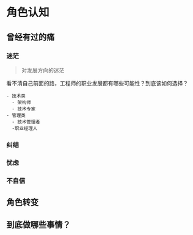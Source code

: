 # 角色认知

## 曾经有过的痛

### 迷茫

> 对发展方向的迷茫

  看不清自己前面的路，工程师的职业发展都有哪些可能性？到底该如何选择？
  
    - 技术类
      - 架构师
      - 技术专家
    - 管理类
      - 技术管理者
      -职业经理人

### 纠结

### 忧虑

### 不自信

## 角色转变

## 到底做哪些事情？
